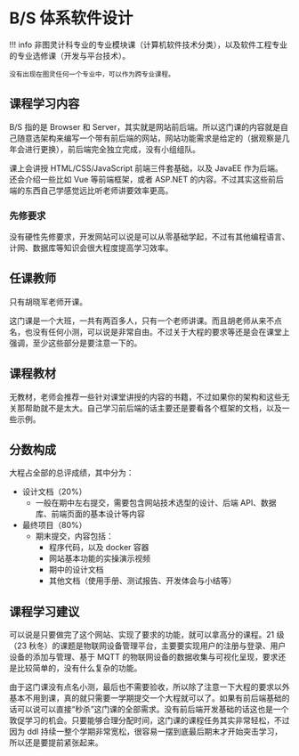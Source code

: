 # B/S 体系软件设计

!!! info
    非图灵计科专业的专业模块课（计算机软件技术分类），以及软件工程专业的专业选修课（开发与平台技术）。

    没有出现在图灵任何一个专业中，可以作为跨专业课程。

## 课程学习内容

B/S 指的是 Browser 和 Server，其实就是网站前后端。所以这门课的内容就是自己随意选架构来编写一个带有前后端的网站，网站功能需求是给定的（据观察是几年会进行更换），前后端完全独立完成，没有小组组队。

课上会讲授 HTML/CSS/JavaScript 前端三件套基础，以及 JavaEE 作为后端。还会介绍一些比如 Vue 等前端框架，或者 ASP.NET 的内容。不过其实这些前后端的东西自己学感觉远比听老师讲要效率更高。

### 先修要求

没有硬性先修要求，开发网站可以说是可以从零基础学起，不过有其他编程语言、计网、数据库等知识会很大程度提高学习效率。

## 任课教师

只有胡晓军老师开课。

这门课是一个大班，一共有两百多人，只有一个老师讲课。而且胡老师从来不点名，也没有任何小测，可以说是非常自由。不过关于大程的要求等还是会在课堂上强调，至少这些部分是要注意一下的。

## 课程教材

无教材，老师会推荐一些针对课堂讲授的内容的书籍，不过如果你的架构和这些无关那帮助就不是太大。自己学习前后端的话主要还是要看各个框架的文档，以及一些示例。

## 分数构成

大程占全部的总评成绩，其中分为：

- 设计文档（20%）
    - 一般在期中左右提交，需要包含网站技术选型的设计、后端 API、数据库、前端页面的基本设计等内容
- 最终项目（80%）
    - 期末提交，内容包括：
        - 程序代码，以及 docker 容器
        - 网站基本功能的实操演示视频
        - 期中的设计文档
        - 其他文档（使用手册、测试报告、开发体会与小结等）

## 课程学习建议

可以说是只要做完了这个网站、实现了要求的功能，就可以拿高分的课程。21 级（23 秋冬）的课题是物联网设备管理平台，主要要实现用户的注册与登录、用户设备的添加与管理、基于 MQTT 的物联网设备的数据收集与可视化呈现，要求还是比较简单的，没有什么复杂的功能。

由于这门课没有点名小测，最后也不需要验收，所以除了注意一下大程的要求以外基本不用到课，真的就只需要一学期提交一个大程就可以了。如果有前后端基础的话可以说可以直接“秒杀”这门课的全部需求。没有前后端开发基础的话这也是一个敦促学习的机会。只要能够合理分配时间，这门课的课程任务其实非常轻松，不过因为 ddl 持续一整个学期非常宽松，很容易一摆到底最后期末才开始突击学习，所以还是要提前紧张起来。
